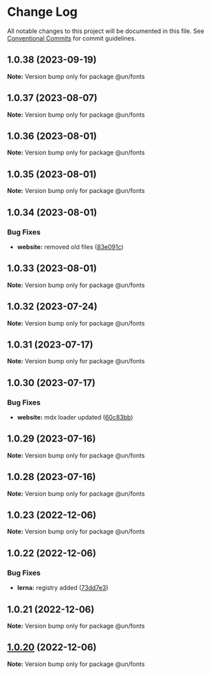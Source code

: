 # Change Log

All notable changes to this project will be documented in this file.
See [Conventional Commits](https://conventionalcommits.org) for commit guidelines.

## 1.0.38 (2023-09-19)

**Note:** Version bump only for package @un/fonts





## 1.0.37 (2023-08-07)

**Note:** Version bump only for package @un/fonts





## 1.0.36 (2023-08-01)

**Note:** Version bump only for package @un/fonts





## 1.0.35 (2023-08-01)

**Note:** Version bump only for package @un/fonts





## 1.0.34 (2023-08-01)


### Bug Fixes

* **website:** removed old files ([83e091c](https://dev.azure.com/commits/83e091c04153ac227dbad158e999cb4f247c58ce))





## 1.0.33 (2023-08-01)

**Note:** Version bump only for package @un/fonts





## 1.0.32 (2023-07-24)

**Note:** Version bump only for package @un/fonts





## 1.0.31 (2023-07-17)

**Note:** Version bump only for package @un/fonts





## 1.0.30 (2023-07-17)


### Bug Fixes

* **website:** mdx loader updated ([60c83bb](https://dev.azure.com/commits/60c83bba74621ba5a93c9718bc49e4cdfbc807b6))





## 1.0.29 (2023-07-16)

**Note:** Version bump only for package @un/fonts





## 1.0.28 (2023-07-16)

**Note:** Version bump only for package @un/fonts





## 1.0.23 (2022-12-06)

**Note:** Version bump only for package @un/fonts

## 1.0.22 (2022-12-06)

### Bug Fixes

- **lerna:** registry added ([73dd7e3](https://github.com/un-core/designsystem/commit/73dd7e367e91bc1a372aa7e3f841f7f24a1b6934))

## 1.0.21 (2022-12-06)

**Note:** Version bump only for package @un/fonts

## [1.0.20](https://github.com/un-core/designsystem/compare/@un/fonts@1.0.19...@un/fonts@1.0.20) (2022-12-06)

**Note:** Version bump only for package @un/fonts
